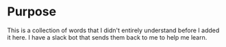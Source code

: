 # Purpose

This is a collection of words that I didn't entirely understand before I added it here. I have a slack bot that sends them back to me to help me learn.

